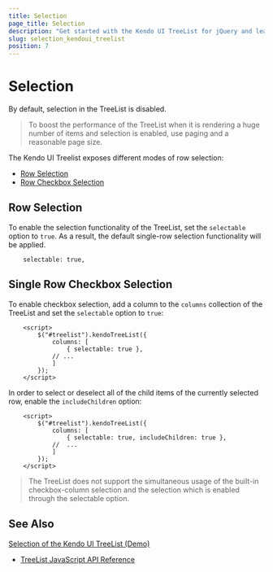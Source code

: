 ```yaml
---
title: Selection
page_title: Selection
description: "Get started with the Kendo UI TreeList for jQuery and learn how to configure its select functionality."
slug: selection_kendoui_treelist
position: 7
---
```


# Selection

By default, selection in the TreeList is disabled.

> To boost the performance of the TreeList when it is rendering a huge number of items and selection is enabled, use paging and a reasonable page size.

The Kendo UI Treelist exposes different modes of row selection:

* [Row Selection](#row-selection)
* [Row Checkbox Selection](#single-row-checkbox-selection)

## Row Selection

To enable the selection functionality of the TreeList, set the `selectable` option to `true`. As a result, the default single-row selection functionality will be applied.

```
    selectable: true,
```

## Single Row Checkbox Selection

To enable checkbox selection, add a column to the `columns` collection of the TreeList and set the `selectable` option to `true`:
 
```
    <script>
        $("#treelist").kendoTreeList({
            columns: [
                { selectable: true },
            // ...
            ]
        });
    </script>
```
In order to select or deselect all of the child items of the currently selected row, enable the `includeChildren` option:

```
    <script>
        $("#treelist").kendoTreeList({
            columns: [
                { selectable: true, includeChildren: true },
            //  ...
            ]
        });
	</script>
```

> The TreeList does not support the simultaneous usage of the built-in checkbox-column selection and the selection which is enabled through the selectable option.

## See Also

[Selection of the Kendo UI TreeList (Demo)](https://demos.telerik.com/kendo-ui/treelist/checkbox-selection)
* [TreeList JavaScript API Reference](/api/selection)